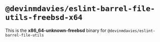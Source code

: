# `@devinmdavies/eslint-barrel-file-utils-freebsd-x64`

This is the **x86_64-unknown-freebsd** binary for `@devinmdavies/eslint-barrel-file-utils`
